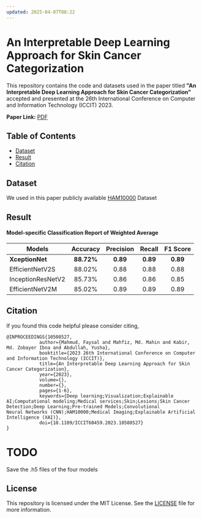 ```yaml
---
updated: 2025-04-07T08:22
---
```

# An Interpretable Deep Learning Approach for Skin Cancer Categorization

This repository contains the code and datasets used in the paper titled **"An Interpretable Deep Learning Approach for Skin Cancer Categorization"** accepted and presented at the 26th International Conference on Computer and Information Technology (ICCIT) 2023.

**Paper Link:** [PDF](https://www.researchgate.net/publication/380199255_An_Interpretable_Deep_Learning_Approach_for_Skin_Cancer_Categorization)

## Table of Contents
  - [Dataset](#dataset)
  - [Result](#result)
  - [Citation](#citation)

## Dataset
We used in this paper publicly available [HAM10000](https://dataverse.harvard.edu/dataset.xhtml?persistentId=doi:10.7910/DVN/DBW86T) Dataset

## Result
#### Model-specific Classification Report of Weighted Average

| Models            |  Accuracy  | Precision |  Recall  | F1 Score |
| ----------------- | :--------: | :-------: | :------: | :------: |
| **XceptionNet**   | **88.72%** | **0.89**  | **0.89** | **0.89** |
| EfficientNetV2S   |   88.02%   |   0.88    |   0.88   |   0.88   |
| InceptionResNetV2 |   85.73%   |   0.86    |   0.86   |   0.85   |
| EfficientNetV2M   |   85.02%   |   0.89    |   0.89   |   0.89   |


## Citation
If you found this code helpful please consider citing,
```
@INPROCEEDINGS{10508527,
            author={Mahmud, Faysal and Mahfiz, Md. Mahin and Kabir, Md. Zobayer Ibna and Abdullah, Yusha},
            booktitle={2023 26th International Conference on Computer and Information Technology (ICCIT)}, 
            title={An Interpretable Deep Learning Approach for Skin Cancer Categorization}, 
            year={2023},
            volume={},
            number={},
            pages={1-6},
            keywords={Deep learning;Visualization;Explainable AI;Computational modeling;Medical services;Skin;Lesions;Skin Cancer Detection;Deep Learning;Pre-trained Models;Convolutional             Neural Networks (CNN);HAM10000;Medical Imaging;Explainable Artificial Intelligence (XAI)},
            doi={10.1109/ICCIT60459.2023.10508527}
}
```

# TODO 
Save the .h5 files of the four models
## License

This repository is licensed under the MIT License. See the [LICENSE](https://github.com/Faysal-MD/An-Interpretable-Deep-Learning-Approach-for-Skin-Cancer-Categorization-IEEE2023/blob/main/LICENSE) file for more information.
